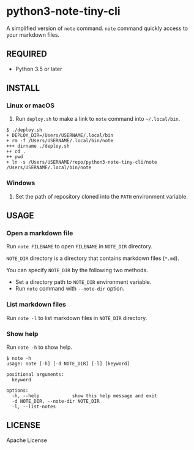 # python3-note-tiny-cli

A simplified version of `note` command.
`note` command quickly access to your markdown files.


## REQUIRED

- Python 3.5 or later


## INSTALL

### Linux or macOS

1. Run `deploy.sh` to make a link to `note` command into `~/.local/bin`.

```console
$ ./deploy.sh
+ DEPLOY_DIR=/Users/USERNAME/.local/bin
+ rm -f /Users/USERNAME/.local/bin/note
+++ dirname ./deploy.sh
++ cd .
++ pwd
+ ln -s /Users/USERNAME/repo/python3-note-tiny-cli/note /Users/USERNAME/.local/bin/note
```

### Windows

1. Set the path of repository cloned into the `PATH` environment variable.


## USAGE

### Open a markdown file

Run `note FILENAME` to open `FILENAME` in `NOTE_DIR` directory.

`NOTE_DIR` directory is a directory that contains markdown files (`*.md`).

You can specify `NOTE_DIR` by the following two methods.

- Set a directory path to `NOTE_DIR` environment variable.
- Run `note` command with `--note-dir` option.

### List markdown files

Run `note -l` to list markdown files in `NOTE_DIR` directory.

### Show help

Run `note -h` to show help.

```console
$ note -h
usage: note [-h] [-d NOTE_DIR] [-l] [keyword]

positional arguments:
  keyword

options:
  -h, --help            show this help message and exit
  -d NOTE_DIR, --note-dir NOTE_DIR
  -l, --list-notes
```


## LICENSE

Apache License

